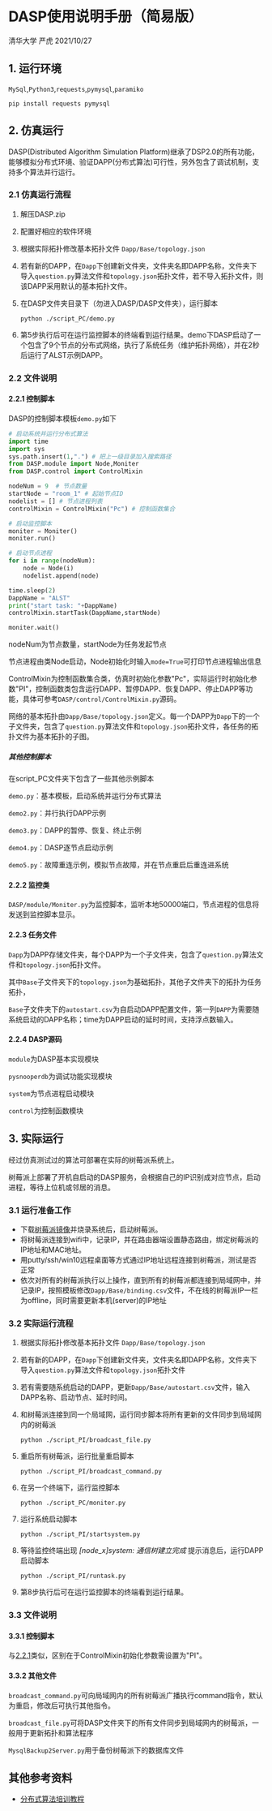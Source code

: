 # DASP使用说明手册（简易版）
清华大学 严虎 2021/10/27
## 1. 运行环境
`MySql`,`Python3`,`requests`,`pymysql`,`paramiko`

`pip install requests pymysql`

## 2. 仿真运行
DASP(Distributed Algorithm Simulation Platform)继承了DSP2.0的所有功能，能够模拟分布式环境、验证DAPP(分布式算法)可行性，另外包含了调试机制，支持多个算法并行运行。

### 2.1 仿真运行流程
1. 解压DASP.zip
2. 配置好相应的软件环境
3. 根据实际拓扑修改基本拓扑文件 `Dapp/Base/topology.json`
4. 若有新的DAPP，在`Dapp`下创建新文件夹，文件夹名即DAPP名称，文件夹下导入`question.py`算法文件和`topology.json`拓扑文件，若不导入拓扑文件，则该DAPP采用默认的基本拓扑文件。
5. 在DASP文件夹目录下（勿进入DASP/DASP文件夹），运行脚本

   `python ./script_PC/demo.py`

6. 第5步执行后可在运行监控脚本的终端看到运行结果。demo下DASP启动了一个包含了9个节点的分布式网络，执行了系统任务（维护拓扑网络），并在2秒后运行了ALST示例DAPP。

### 2.2 文件说明
#### 2.2.1 控制脚本
DASP的控制脚本模板`demo.py`如下
```python
# 启动系统并运行分布式算法
import time 
import sys
sys.path.insert(1,".") # 把上一级目录加入搜索路径
from DASP.module import Node,Moniter
from DASP.control import ControlMixin

nodeNum = 9  # 节点数量
startNode = "room_1" # 起始节点ID
nodelist = [] # 节点进程列表
controlMixin = ControlMixin("Pc") # 控制函数集合

# 启动监控脚本
moniter = Moniter()
moniter.run()

# 启动节点进程
for i in range(nodeNum):
    node = Node(i)
    nodelist.append(node)

time.sleep(2)
DappName = "ALST"
print("start task: "+DappName)
controlMixin.startTask(DappName,startNode)

moniter.wait()
```
nodeNum为节点数量，startNode为任务发起节点

节点进程由类Node启动，Node初始化时输入`mode=True`可打印节点进程输出信息

ControlMixin为控制函数集合类，仿真时初始化参数"Pc"，实际运行时初始化参数"PI"，控制函数类包含运行DAPP、暂停DAPP、恢复DAPP、停止DAPP等功能，具体可参考`DASP/control/ControlMixin.py`源码。

网络的基本拓扑由`Dapp/Base/topology.json`定义。每一个DAPP为`Dapp`下的一个子文件夹，包含了`question.py`算法文件和`topology.json`拓扑文件，各任务的拓扑文件为基本拓扑的子图。

##### 其他控制脚本
在script_PC文件夹下包含了一些其他示例脚本

`demo.py`：基本模板，启动系统并运行分布式算法

`demo2.py`：并行执行DAPP示例

`demo3.py`：DAPP的暂停、恢复、终止示例

`demo4.py`：DASP逐节点启动示例

`demo5.py`：故障重连示例，模拟节点故障，并在节点重启后重连进系统

#### 2.2.2 监控类
`DASP/module/Moniter.py`为监控脚本，监听本地50000端口，节点进程的信息将发送到监控脚本显示。

#### 2.2.3 任务文件

`Dapp`为DAPP存储文件夹，每个DAPP为一个子文件夹，包含了`question.py`算法文件和`topology.json`拓扑文件。

其中`Base`子文件夹下的`topology.json`为基础拓扑，其他子文件夹下的拓扑为任务拓扑，

`Base`子文件夹下的`autostart.csv`为自启动DAPP配置文件，第一列`DAPP`为需要随系统启动的DAPP名称；time为DAPP启动的延时时间，支持浮点数输入。

#### 2.2.4 DASP源码
`module`为DASP基本实现模块

`pysnooperdb`为调试功能实现模块

`system`为节点进程启动模块

`control`为控制函数模块


## 3. 实际运行
经过仿真测试过的算法可部署在实际的树莓派系统上。

树莓派上部署了开机自启动的DASP服务，会根据自己的IP识别成对应节点，启动进程，等待上位机或邻居的消息。

### 3.1 运行准备工作


* 下载[树莓派镜像](https://cloud.tsinghua.edu.cn/d/df5ef1d584d74cb8a1b4/)并烧录系统后，启动树莓派。
* 将树莓派连接到wifi中，记录IP，并在路由器端设置静态路由，绑定树莓派的IP地址和MAC地址。
* 用putty/ssh/win10远程桌面等方式通过IP地址远程连接到树莓派，测试是否正常
* 依次对所有的树莓派执行以上操作，直到所有的树莓派都连接到局域网中，并记录IP，按照模板修改`Dapp/Base/binding.csv`文件，不在线的树莓派IP一栏为offline，同时需要更新本机(server)的IP地址

### 3.2 实际运行流程

1. 根据实际拓扑修改基本拓扑文件 `Dapp/Base/topology.json`

2. 若有新的DAPP，在`Dapp`下创建新文件夹，文件夹名即DAPP名称，文件夹下导入`question.py`算法文件和`topology.json`拓扑文件

3. 若有需要随系统启动的DAPP，更新`Dapp/Base/autostart.csv`文件，输入DAPP名称、启动节点、延时时间。

4. 和树莓派连接到同一个局域网，运行同步脚本将所有更新的文件同步到局域网内的树莓派
   
   `python ./script_PI/broadcast_file.py`

5. 重启所有树莓派，运行批量重启脚本
   
   `python ./script_PI/broadcast_command.py`

6. 在另一个终端下，运行监控脚本

   `python ./script_PC/moniter.py`

7. 运行系统启动脚本
   
   `python ./script_PI/startsystem.py`

8. 等待监控终端出现 *[node_x]system: 通信树建立完成* 提示消息后，运行DAPP启动脚本
   
   `python ./script_PI/runtask.py`

9. 第8步执行后可在运行监控脚本的终端看到运行结果。


### 3.3 文件说明
#### 3.3.1 控制脚本
与[2.2.1](#221-控制脚本)类似，区别在于ControlMixin初始化参数需设置为"PI"。

#### 3.3.2 其他文件
`broadcast_command.py`可向局域网内的所有树莓派广播执行command指令，默认为重启，修改后可执行其他指令。

`broadcast_file.py`可将DASP文件夹下的所有文件同步到局域网内的树莓派，一般用于更新拓扑和算法程序

`MysqlBackup2Server.py`用于备份树莓派下的数据库文件

## 其他参考资料

- [分布式算法培训教程](https://cloud.tsinghua.edu.cn/d/5535865a799a408d9f27/)